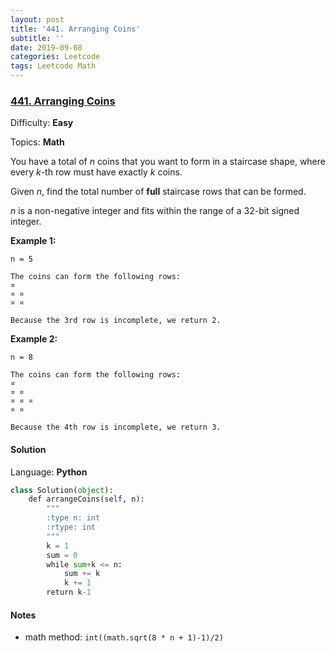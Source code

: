 ```yaml
---
layout: post
title: '441. Arranging Coins'
subtitle: ''
date: 2019-09-08
categories: Leetcode
tags: Leetcode Math
---
```

### [441\. Arranging Coins](https://leetcode.com/problems/arranging-coins/)

Difficulty: **Easy**

Topics: **Math**


You have a total of _n_ coins that you want to form in a staircase shape, where every _k_-th row must have exactly _k_ coins.

Given _n_, find the total number of **full** staircase rows that can be formed.

_n_ is a non-negative integer and fits within the range of a 32-bit signed integer.

**Example 1:**

```
n = 5

The coins can form the following rows:
¤
¤ ¤
¤ ¤

Because the 3rd row is incomplete, we return 2.
```

**Example 2:**

```
n = 8

The coins can form the following rows:
¤
¤ ¤
¤ ¤ ¤
¤ ¤

Because the 4th row is incomplete, we return 3.
```


#### Solution

Language: **Python**

```python
class Solution(object):
    def arrangeCoins(self, n):
        """
        :type n: int
        :rtype: int
        """
        k = 1
        sum = 0
        while sum+k <= n:
            sum += k
            k += 1
        return k-1
```

#### Notes
- math method: `int((math.sqrt(8 * n + 1)-1)/2)`